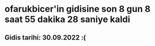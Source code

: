 # ofarukbicer'in gidisine son 8 gun 8 saat 55 dakika 28 saniye kaldi

## Gidis tarihi: 30.09.2022 :(